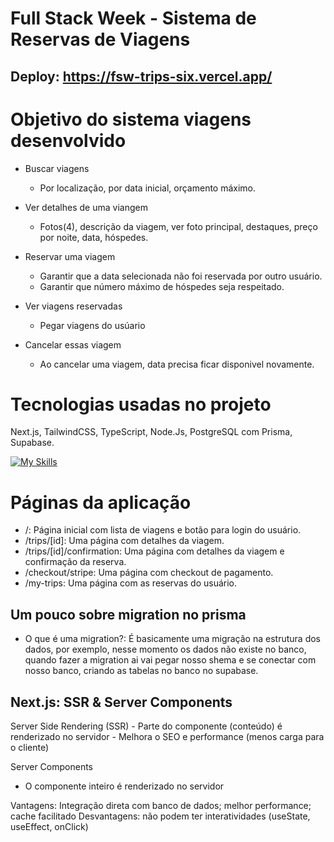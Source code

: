 # Full Stack Week - Sistema de Reservas de Viagens

## Deploy: https://fsw-trips-six.vercel.app/



# Objetivo do sistema viagens desenvolvido
- Buscar viagens
	- Por localização, por data inicial, orçamento máximo.

- Ver detalhes de uma viangem
	- Fotos(4), descrição da viagem, ver foto principal, destaques, preço por noite, data, hóspedes.

- Reservar uma viagem
	- Garantir que a data selecionada não foi reservada por outro usuário.
	- Garantir que número máximo de hóspedes seja respeitado.

- Ver viagens reservadas
 	- Pegar viagens do usúario

- Cancelar essas viagem
	- Ao cancelar uma viagem, data precisa ficar disponivel novamente.


# Tecnologias usadas no projeto
Next.js, TailwindCSS, TypeScript, Node.Js, PostgreSQL com Prisma, Supabase.

[![My Skills](https://skillicons.dev/icons?i=nextjs,tailwindcss,typescript,nodejs,postgres,prisma,supabase,&perline=10)](https://skillicons.dev)

# Páginas da aplicação
- /: Página inicial com lista de viagens e botão para login do usuário.
- /trips/[id]: Uma página com detalhes da viagem.
- /trips/[id]/confirmation: Uma página com detalhes da viagem e confirmação da reserva.
- /checkout/stripe: Uma página com checkout de pagamento.
- /my-trips: Uma página com as reservas do usuário.


## Um pouco sobre migration no prisma
- O que é uma migration?: É basicamente uma migração na estrutura dos dados,
por exemplo, nesse momento os dados não existe no banco, quando fazer a migration ai vai
pegar nosso shema e se conectar com nosso banco, criando as tabelas no banco no supabase.

##  Next.js: SSR & Server Components 
Server Side Rendering  (SSR)
 	- Parte do componente (conteúdo) é renderizado no servidor
 	- Melhora o SEO e performance (menos carga para o cliente)

Server Components
- O componente inteiro é renderizado no servidor

Vantagens: Integração direta com banco de dados; melhor performance; cache facilitado
Desvantagens: não podem ter interatividades (useState, useEffect, onClick)





